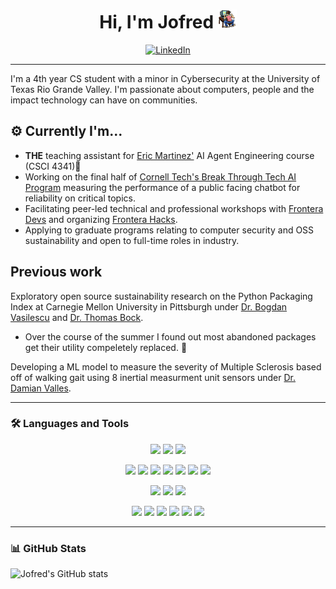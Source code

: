 <div align="center">

# Hi, I'm Jofred <img src="work1.gif" width="30" alt="Welcome">
<a href="https://www.linkedin.com/in/jofredg">
    <img alt="LinkedIn" src="https://img.shields.io/badge/LinkedIn-jofredg-0A66C2?logo=linkedin&logoColor=white">
</a>

</div>

---
I'm a 4th year CS student with a minor in Cybersecurity at the University of Texas Rio Grande Valley. I'm passionate about computers, people and the impact technology can have on communities.


## ⚙️ Currently I'm...
- **THE** teaching assistant for [Eric Martinez'](https://github.com/ericmichael)  AI Agent Engineering course (CSCI 4341)🤘
- Working on the final half of [Cornell Tech's Break Through Tech AI Program](https://tech.cornell.edu/impact/break-through-tech/break-through-ai/) measuring the performance of a public facing chatbot for reliability on critical topics.
- Facilitating peer-led technical and professional workshops with [Frontera Devs](https://fronteradevs.com/) and organizing [Frontera Hacks]().
- Applying to graduate programs relating to computer security and OSS sustainability and open to full-time roles in industry.


##  Previous work
Exploratory open source sustainability research on the Python Packaging Index at Carnegie Mellon University in Pittsburgh under [Dr. Bogdan Vasilescu](https://www.linkedin.com/in/bogdan-vasilescu-57613013/) and [Dr. Thomas Bock](https://www.linkedin.com/in/thomas-bock-69728834a/).
- Over the course of the summer I found out most abandoned packages get their utility compeletely replaced. 🤔

Developing a ML model to measure the severity of Multiple Sclerosis based off of walking gait using 8 inertial measurment unit sensors under [Dr. Damian Valles](https://www.linkedin.com/in/damian-valles-phd/).

---

### 🛠️ Languages and Tools

<p align="center">
  <img src="https://img.shields.io/badge/Python-3776AB?style=flat&logo=python&logoColor=white" />
  <img src="https://img.shields.io/badge/C++-00599C?style=flat&logo=c%2B%2B&logoColor=white" />
  <img src="https://img.shields.io/badge/Rust-00599C?style=flat&logo=Rust&logoColor=white" />
</p>

<p align="center">
  <img src="https://img.shields.io/badge/SQL-336791?style=flat&logo=postgresql&logoColor=white" />
  <img src="https://img.shields.io/badge/Jupyter-47A248?style=flat&logo=jupyter&logoColor=white" />
  <img src="https://img.shields.io/badge/Pandas-EE4C2C?style=flat&logo=pandas&logoColor=white" />
  <img src="https://img.shields.io/badge/NumPy-EE4C2C?style=flat&logo=numpy&logoColor=white" />
  <img src="https://img.shields.io/badge/scikit--learn-F7931E?style=flat&logo=scikitlearn&logoColor=white" />
  <img src="https://img.shields.io/badge/TensorFlow-FF6F00?style=flat&logo=tensorflow&logoColor=white" />
  <img src="https://img.shields.io/badge/PyTorch-EE4C2C?style=flat&logo=pytorch&logoColor=white" />
</p>

<p align="center">
  <img src="https://img.shields.io/badge/Tauri-3776AB?style=flat&logo=tauri&logoColor=white" />
  <img src="https://img.shields.io/badge/React-00599C?style=flat&logo=react&logoColor=white" />
  <img src="https://img.shields.io/badge/Django-00599C?style=flat&logo=django&logoColor=white" />
</p>

<p align="center">
  <img src="https://img.shields.io/badge/Git-F05032?style=flat&logo=git&logoColor=white" />
  <img src="https://img.shields.io/badge/Docker-2496ED?style=flat&logo=docker&logoColor=white" />
  <img src="https://img.shields.io/badge/Linux-FCC624?style=flat&logo=linux&logoColor=black" />
  <img src="https://img.shields.io/badge/Slurm-2D4F8E?style=flat&logo=gnu&logoColor=white" />
  <img src="https://img.shields.io/badge/MongoDB-47A248?style=flat&logo=MongoDB&logoColor=white" />
  <img src="https://img.shields.io/badge/SQLite-47A248?style=flat&logo=SQLite&logoColor=white" />
</p>


---

### 📊 GitHub Stats

![Jofred's GitHub stats](https://github-readme-stats.vercel.app/api?username=JofredG&show_icons=true&theme=radical)





